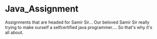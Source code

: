 # Java_Assignment
Assignments that are headed for Samir Sir...
Our beloved Samir Sir really trying  to make ourself a selfcertified java programmer....
So that's why it's all about.
